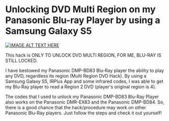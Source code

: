 # Unlocking DVD Multi Region on my Panasonic Blu-ray Player by using a Samsung Galaxy S5

[![IMAGE ALT TEXT HERE](https://img.youtube.com/vi/s8Sd6EGNNaU/0.jpg)](https://www.youtube.com/watch?v=s8Sd6EGNNaU)

This hack is ONLY TO UNLOCK DVD MULTI REGION, FOR ME, BLU-RAY IS STILL LOCKED.

I have bestowed my Panasonic DMP-BD83 Blu-Ray player the ability to play any DVD, regardless its region (Multi Region DVD Hack). By using a Samsung Galaxy S5, IRPlus App and some infrared codes, I was able to get my Blu-Ray player to read a Region 2 DVD (player's original region is 4). 

The codes that I used to unlock my Panasonic DMP-BD83 Blu-Ray Player also works on the Panasonic DMR-EX83 and the Panasonic DMP-BD84. So, there is a good chance that the hack/procedure may work on other Panasonic Blu-Ray players. Just follow the steps and check it out yourself! 
